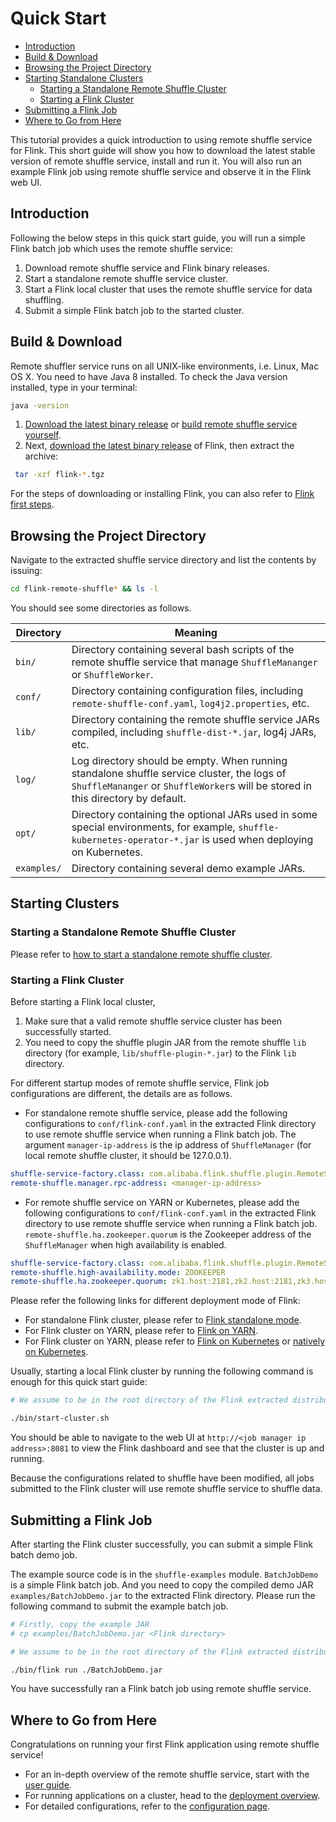 <!--
Licensed to the Apache Software Foundation (ASF) under one
or more contributor license agreements.  See the NOTICE file
distributed with this work for additional information
regarding copyright ownership.  The ASF licenses this file
to you under the Apache License, Version 2.0 (the
"License"); you may not use this file except in compliance
with the License.  You may obtain a copy of the License at

  http://www.apache.org/licenses/LICENSE-2.0

Unless required by applicable law or agreed to in writing,
software distributed under the License is distributed on an
"AS IS" BASIS, WITHOUT WARRANTIES OR CONDITIONS OF ANY
KIND, either express or implied.  See the License for the
specific language governing permissions and limitations
under the License.
-->

# Quick Start

- [Introduction](#introduction)
- [Build & Download](#build---download)
- [Browsing the Project Directory](#browsing-the-project-directory)
- [Starting Standalone Clusters](#starting-clusters)
  * [Starting a Standalone Remote Shuffle Cluster](#starting-a-standalone-remote-shuffle-cluster)
  * [Starting a Flink Cluster](#starting-a-flink-cluster)
- [Submitting a Flink Job](#submitting-a-flink-job)
- [Where to Go from Here](#where-to-go-from-here)


This tutorial provides a quick introduction to using remote shuffle service for Flink. This short guide will show you how to download the latest stable version of remote shuffle service, install and run it. You will also run an example Flink job using remote shuffle service and observe it in the Flink web UI.

## Introduction
Following the below steps in this quick start guide, you will run a simple Flink batch job which uses the remote shuffle service:
1. Download remote shuffle service and Flink binary releases.
2. Start a standalone remote shuffle service cluster.
3. Start a Flink local cluster that uses the remote shuffle service for data shuffling.
4. Submit a simple Flink batch job to the started cluster.

## Build & Download
Remote shuffler service runs on all UNIX-like environments, i.e. Linux, Mac OS X. You need to have Java 8 installed. To check the Java version installed, type in your terminal:

```sh
java -version
```

1. [Download the latest binary release](https://github.com/flink-extended/flink-remote-shuffle/releases) or [build remote shuffle service yourself](https://github.com/flink-extended/flink-remote-shuffle#building-from-source).
2. Next, [download the latest binary release](https://flink.apache.org/downloads.html) of Flink, then extract the archive:

```sh
 tar -xzf flink-*.tgz
```

For the steps of downloading or installing Flink, you can also refer to [Flink first steps](https://nightlies.apache.org/flink/flink-docs-release-1.14//docs/try-flink/local_installation/).

## Browsing the Project Directory
Navigate to the extracted shuffle service directory and list the contents by issuing:

```sh
cd flink-remote-shuffle* && ls -l
```

You should see some directories as follows.

| Directory | Meaning |
|--|--|
|`bin/` | Directory containing several bash scripts of the remote shuffle service that manage `ShuffleMananger` or `ShuffleWorker`.|
|`conf/` | Directory containing configuration files, including `remote-shuffle-conf.yaml`, `log4j2.properties`, etc.|
|`lib/` | Directory containing the remote shuffle service JARs compiled, including `shuffle-dist-*.jar`, log4j JARs, etc.|
|`log/` | Log directory should be empty. When running standalone shuffle service cluster, the logs of `ShuffleMananger` or `ShuffleWorker`s will be stored in this directory by default.|
|`opt/` | Directory containing the optional JARs used in some special environments, for example, `shuffle-kubernetes-operator-*.jar` is used when deploying on Kubernetes.|
|`examples/` | Directory containing several demo example JARs. |

## Starting Clusters
### Starting a Standalone Remote Shuffle Cluster
Please refer to [how to start a standalone remote shuffle cluster](./deploy_standalone_mode.md#cluster-quick-start-script).

### Starting a Flink Cluster
Before starting a Flink local cluster,
1. Make sure that a valid remote shuffle service cluster has been successfully started.
2. You need to copy the shuffle plugin JAR from the remote shuffle `lib` directory (for example, `lib/shuffle-plugin-*.jar`) to the Flink `lib` directory.

For different startup modes of remote shuffle service, Flink job configurations are different, the details are as follows.

- For standalone remote shuffle service, please add the following configurations to `conf/flink-conf.yaml` in the extracted Flink directory to use remote shuffle service when running a Flink batch job. The argument `manager-ip-address` is the ip address of `ShuffleManager` (for local remote shuffle cluster, it should be 127.0.0.1). 

```yaml
shuffle-service-factory.class: com.alibaba.flink.shuffle.plugin.RemoteShuffleServiceFactory
remote-shuffle.manager.rpc-address: <manager-ip-address>
```

- For remote shuffle service on YARN or Kubernetes, please add the following configurations to `conf/flink-conf.yaml` in the extracted Flink directory to use remote shuffle service when running a Flink batch job. `remote-shuffle.ha.zookeeper.quorum` is the Zookeeper address of the `ShuffleManager` when high availability is enabled.

```yaml
shuffle-service-factory.class: com.alibaba.flink.shuffle.plugin.RemoteShuffleServiceFactory
remote-shuffle.high-availability.mode: ZOOKEEPER
remote-shuffle.ha.zookeeper.quorum: zk1.host:2181,zk2.host:2181,zk3.host:2181
```

Please refer the following links for different deployment mode of Flink:
- For standalone Flink cluster, please refer to [Flink standalone mode](https://nightlies.apache.org/flink/flink-docs-release-1.14/docs/deployment/resource-providers/standalone/overview/).
- For Flink cluster on YARN, please refer to [Flink on YARN](https://nightlies.apache.org/flink/flink-docs-release-1.14/docs/deployment/resource-providers/yarn/).
- For Flink cluster on YARN, please refer to [Flink on Kubernetes](https://nightlies.apache.org/flink/flink-docs-release-1.14/docs/deployment/resource-providers/standalone/kubernetes/) or [natively on Kubernetes](https://nightlies.apache.org/flink/flink-docs-release-1.14/docs/deployment/resource-providers/native_kubernetes/).

Usually, starting a local Flink cluster by running the following command is enough for this quick start guide:

```sh
# We assume to be in the root directory of the Flink extracted distribution

./bin/start-cluster.sh
```

You should be able to navigate to the web UI at `http://<job manager ip address>:8081` to view the Flink dashboard and see that the cluster is up and running.

Because the configurations related to shuffle have been modified, all jobs submitted to the Flink cluster will use remote shuffle service to shuffle data.

## Submitting a Flink Job

After starting the Flink cluster successfully, you can submit a simple Flink batch demo job.

The example source code is in the `shuffle-examples` module. `BatchJobDemo` is a simple Flink batch job. And you need to copy the compiled demo JAR `examples/BatchJobDemo.jar` to the extracted Flink directory. Please run the following command to submit the example batch job.

```sh
# Firstly, copy the example JAR
# cp examples/BatchJobDemo.jar <Flink directory>

# We assume to be in the root directory of the Flink extracted distribution

./bin/flink run ./BatchJobDemo.jar
```

You have successfully ran a Flink batch job using remote shuffle service.

## Where to Go from Here
Congratulations on running your first Flink application using remote shuffle service!

- For an in-depth overview of the remote shuffle service, start with the [user guide](./user_guid.md).
- For running applications on a cluster, head to the [deployment overview](./user_guid.md#deployment).
- For detailed configurations, refer to the [configuration page](./configuration.md).
